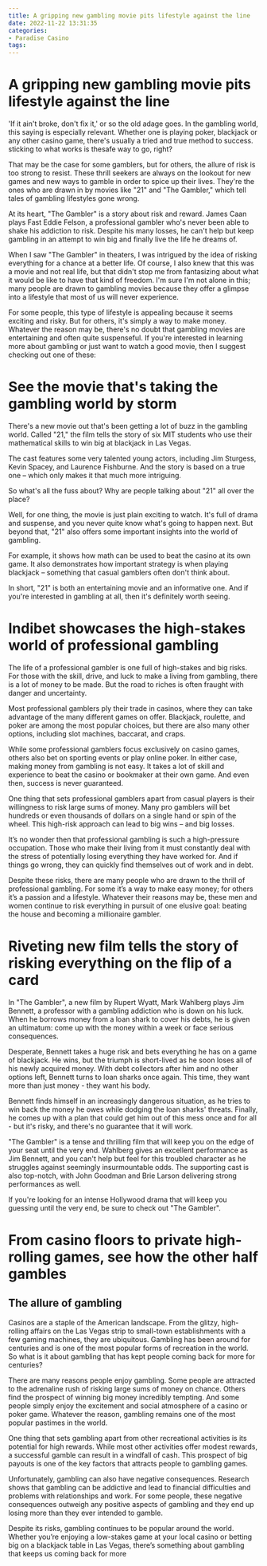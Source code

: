 ```yaml
---
title: A gripping new gambling movie pits lifestyle against the line 
date: 2022-11-22 13:31:35
categories:
- Paradise Casino
tags:
---
```



#  A gripping new gambling movie pits lifestyle against the line 

'If it ain't broke, don't fix it,' or so the old adage goes. In the gambling world, this saying is especially relevant. Whether one is playing poker, blackjack or any other casino game, there's usually a tried and true method to success. sticking to what works is thesafe way to go, right?

That may be the case for some gamblers, but for others, the allure of risk is too strong to resist. These thrill seekers are always on the lookout for new games and new ways to gamble in order to spice up their lives. They're the ones who are drawn in by movies like "21" and "The Gambler," which tell tales of gambling lifestyles gone wrong.

At its heart, "The Gambler" is a story about risk and reward. James Caan plays Fast Eddie Felson, a professional gambler who's never been able to shake his addiction to risk. Despite his many losses, he can't help but keep gambling in an attempt to win big and finally live the life he dreams of.

When I saw "The Gambler" in theaters, I was intrigued by the idea of risking everything for a chance at a better life. Of course, I also knew that this was a movie and not real life, but that didn't stop me from fantasizing about what it would be like to have that kind of freedom. I'm sure I'm not alone in this; many people are drawn to gambling movies because they offer a glimpse into a lifestyle that most of us will never experience.

For some people, this type of lifestyle is appealing because it seems exciting and risky. But for others, it's simply a way to make money. Whatever the reason may be, there's no doubt that gambling movies are entertaining and often quite suspenseful. If you're interested in learning more about gambling or just want to watch a good movie, then I suggest checking out one of these:

#  See the movie that's taking the gambling world by storm 

There's a new movie out that's been getting a lot of buzz in the gambling world. Called "21," the film tells the story of six MIT students who use their mathematical skills to win big at blackjack in Las Vegas.

The cast features some very talented young actors, including Jim Sturgess, Kevin Spacey, and Laurence Fishburne. And the story is based on a true one – which only makes it that much more intriguing.

So what's all the fuss about? Why are people talking about "21" all over the place?

Well, for one thing, the movie is just plain exciting to watch. It's full of drama and suspense, and you never quite know what's going to happen next. But beyond that, "21" also offers some important insights into the world of gambling.

For example, it shows how math can be used to beat the casino at its own game. It also demonstrates how important strategy is when playing blackjack – something that casual gamblers often don't think about.

In short, "21" is both an entertaining movie and an informative one. And if you're interested in gambling at all, then it's definitely worth seeing.

#  Indibet showcases the high-stakes world of professional gambling 

The life of a professional gambler is one full of high-stakes and big risks. For those with the skill, drive, and luck to make a living from gambling, there is a lot of money to be made. But the road to riches is often fraught with danger and uncertainty.

Most professional gamblers ply their trade in casinos, where they can take advantage of the many different games on offer. Blackjack, roulette, and poker are among the most popular choices, but there are also many other options, including slot machines, baccarat, and craps.

While some professional gamblers focus exclusively on casino games, others also bet on sporting events or play online poker. In either case, making money from gambling is not easy. It takes a lot of skill and experience to beat the casino or bookmaker at their own game. And even then, success is never guaranteed.

One thing that sets professional gamblers apart from casual players is their willingness to risk large sums of money. Many pro gamblers will bet hundreds or even thousands of dollars on a single hand or spin of the wheel. This high-risk approach can lead to big wins – and big losses.

It’s no wonder then that professional gambling is such a high-pressure occupation. Those who make their living from it must constantly deal with the stress of potentially losing everything they have worked for. And if things go wrong, they can quickly find themselves out of work and in debt.

Despite these risks, there are many people who are drawn to the thrill of professional gambling. For some it’s a way to make easy money; for others it’s a passion and a lifestyle. Whatever their reasons may be, these men and women continue to risk everything in pursuit of one elusive goal: beating the house and becoming a millionaire gambler.

#  Riveting new film tells the story of risking everything on the flip of a card 

In "The Gambler", a new film by Rupert Wyatt, Mark Wahlberg plays Jim Bennett, a professor with a gambling addiction who is down on his luck. When he borrows money from a loan shark to cover his debts, he is given an ultimatum: come up with the money within a week or face serious consequences.

Desperate, Bennett takes a huge risk and bets everything he has on a game of blackjack. He wins, but the triumph is short-lived as he soon loses all of his newly acquired money. With debt collectors after him and no other options left, Bennett turns to loan sharks once again. This time, they want more than just money - they want his body.

Bennett finds himself in an increasingly dangerous situation, as he tries to win back the money he owes while dodging the loan sharks' threats. Finally, he comes up with a plan that could get him out of this mess once and for all - but it's risky, and there's no guarantee that it will work.

"The Gambler" is a tense and thrilling film that will keep you on the edge of your seat until the very end. Wahlberg gives an excellent performance as Jim Bennett, and you can't help but feel for this troubled character as he struggles against seemingly insurmountable odds. The supporting cast is also top-notch, with John Goodman and Brie Larson delivering strong performances as well.

If you're looking for an intense Hollywood drama that will keep you guessing until the very end, be sure to check out "The Gambler".

#  From casino floors to private high-rolling games, see how the other half gambles

## The allure of gambling
Casinos are a staple of the American landscape. From the glitzy, high-rolling affairs on the Las Vegas strip to small-town establishments with a few gaming machines, they are ubiquitous. Gambling has been around for centuries and is one of the most popular forms of recreation in the world. So what is it about gambling that has kept people coming back for more for centuries?

There are many reasons people enjoy gambling. Some people are attracted to the adrenaline rush of risking large sums of money on chance. Others find the prospect of winning big money incredibly tempting. And some people simply enjoy the excitement and social atmosphere of a casino or poker game. Whatever the reason, gambling remains one of the most popular pastimes in the world.

One thing that sets gambling apart from other recreational activities is its potential for high rewards. While most other activities offer modest rewards, a successful gamble can result in a windfall of cash. This prospect of big payouts is one of the key factors that attracts people to gambling games.

Unfortunately, gambling can also have negative consequences. Research shows that gambling can be addictive and lead to financial difficulties and problems with relationships and work. For some people, these negative consequences outweigh any positive aspects of gambling and they end up losing more than they ever intended to gamble.

Despite its risks, gambling continues to be popular around the world. Whether you’re enjoying a low-stakes game at your local casino or betting big on a blackjack table in Las Vegas, there’s something about gambling that keeps us coming back for more